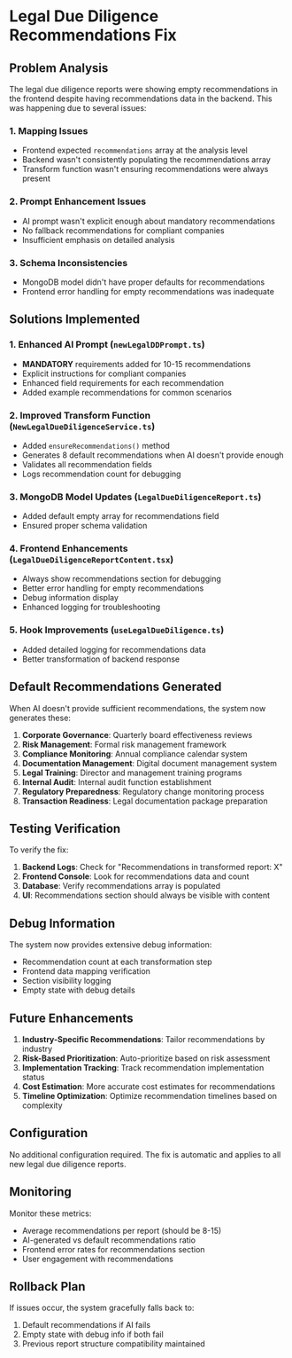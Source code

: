 # Legal Due Diligence Recommendations Fix

## Problem Analysis

The legal due diligence reports were showing empty recommendations in the frontend despite having recommendations data in the backend. This was happening due to several issues:

### 1. Mapping Issues
- Frontend expected `recommendations` array at the analysis level
- Backend wasn't consistently populating the recommendations array
- Transform function wasn't ensuring recommendations were always present

### 2. Prompt Enhancement Issues
- AI prompt wasn't explicit enough about mandatory recommendations
- No fallback recommendations for compliant companies
- Insufficient emphasis on detailed analysis

### 3. Schema Inconsistencies
- MongoDB model didn't have proper defaults for recommendations
- Frontend error handling for empty recommendations was inadequate

## Solutions Implemented

### 1. Enhanced AI Prompt (`newLegalDDPrompt.ts`)
- **MANDATORY** requirements added for 10-15 recommendations
- Explicit instructions for compliant companies
- Enhanced field requirements for each recommendation
- Added example recommendations for common scenarios

### 2. Improved Transform Function (`NewLegalDueDiligenceService.ts`)
- Added `ensureRecommendations()` method
- Generates 8 default recommendations when AI doesn't provide enough
- Validates all recommendation fields
- Logs recommendation count for debugging

### 3. MongoDB Model Updates (`LegalDueDiligenceReport.ts`)
- Added default empty array for recommendations field
- Ensured proper schema validation

### 4. Frontend Enhancements (`LegalDueDiligenceReportContent.tsx`)
- Always show recommendations section for debugging
- Better error handling for empty recommendations
- Debug information display
- Enhanced logging for troubleshooting

### 5. Hook Improvements (`useLegalDueDiligence.ts`)
- Added detailed logging for recommendations data
- Better transformation of backend response

## Default Recommendations Generated

When AI doesn't provide sufficient recommendations, the system now generates these:

1. **Corporate Governance**: Quarterly board effectiveness reviews
2. **Risk Management**: Formal risk management framework
3. **Compliance Monitoring**: Annual compliance calendar system
4. **Documentation Management**: Digital document management system
5. **Legal Training**: Director and management training programs
6. **Internal Audit**: Internal audit function establishment
7. **Regulatory Preparedness**: Regulatory change monitoring process
8. **Transaction Readiness**: Legal documentation package preparation

## Testing Verification

To verify the fix:

1. **Backend Logs**: Check for "Recommendations in transformed report: X"
2. **Frontend Console**: Look for recommendations data and count
3. **Database**: Verify recommendations array is populated
4. **UI**: Recommendations section should always be visible with content

## Debug Information

The system now provides extensive debug information:
- Recommendation count at each transformation step
- Frontend data mapping verification
- Section visibility logging
- Empty state with debug details

## Future Enhancements

1. **Industry-Specific Recommendations**: Tailor recommendations by industry
2. **Risk-Based Prioritization**: Auto-prioritize based on risk assessment
3. **Implementation Tracking**: Track recommendation implementation status
4. **Cost Estimation**: More accurate cost estimates for recommendations
5. **Timeline Optimization**: Optimize recommendation timelines based on complexity

## Configuration

No additional configuration required. The fix is automatic and applies to all new legal due diligence reports.

## Monitoring

Monitor these metrics:
- Average recommendations per report (should be 8-15)
- AI-generated vs default recommendations ratio
- Frontend error rates for recommendations section
- User engagement with recommendations

## Rollback Plan

If issues occur, the system gracefully falls back to:
1. Default recommendations if AI fails
2. Empty state with debug info if both fail
3. Previous report structure compatibility maintained
